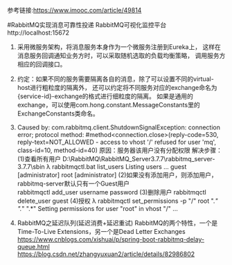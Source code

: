 参考链接:https://www.imooc.com/article/49814

#RabbitMQ实现消息可靠性投递
RabbitMQ可视化监控平台 http://localhost:15672

1. 采用微服务架构，将消息服务本身作为一个微服务注册到Eureka上，
   这样在消息服务回调通知业务方时，可以采取随机选取的负载均衡策略，
   调用服务方相应的回调接口。
   
2. 约定：如果不同的服务需要隔离各自的消息，除了可以设置不同的virtual-host进行粗粒度的隔离外，
   还可以约定将不同服务对应的exchange命名为{service-id}-exchange的格式进行细粒度的隔离。
   如果是通用的exchange，可以使用com.hong.constant.MessageConstants里的ExchangeConstants类命名。
   
3. Caused by: com.rabbitmq.client.ShutdownSignalException: connection error; protocol method: #method<connection.close>(reply-code=530, reply-text=NOT_ALLOWED - access to vhost '/' refused for user 'mq', class-id=10, method-id=40)
   原因：服务器该用户没有分配权限
   解决步骤：
    (1)查看所有用户
      D:\RabbitMQ\RabbitMQ_Server3.7.7\rabbitmq_server-3.7.7\sbin
      λ rabbitmqctl.bat list_users
      Listing users ...
      guest   [administrator]
      root    [administrator]
    (2)如果没有添加用户，则添加用户，rabbitmq-server默认只有一个Guest用户    
      rabbitmqctl add_user username password
    (3)删除用户
      rabbitmqctl delete_user guest
    (4)授权
       λ rabbitmqctl set_permissions -p "/" root ".*" ".*" ".*"
       Setting permissions for user "root" in vhost "/" ...
       
4. RabbitMQ之延迟队列(延迟消费+延迟重试)
   RabbitMQ的两个特性，一个是Time-To-Live Extensions，另一个是Dead Letter Exchanges       
   https://www.cnblogs.com/xishuai/p/spring-boot-rabbitmq-delay-queue.html
   https://blog.csdn.net/zhangyuxuan2/article/details/82986802